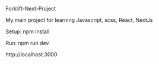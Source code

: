 Forklift-Next-Project

My main project for learning Javascript, scss, React, NextJs

Setup:
npm install

Run:
npm run dev

http://localhost:3000
